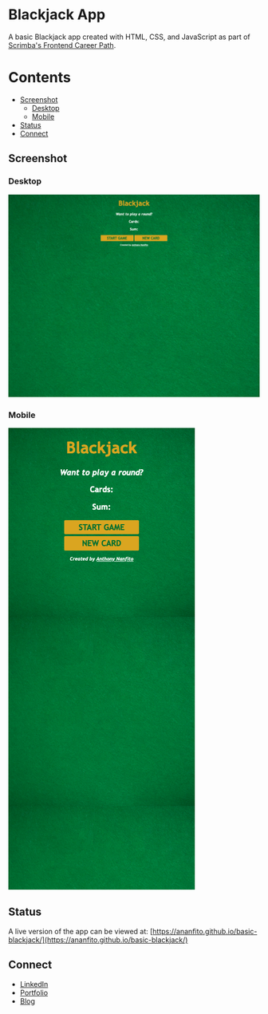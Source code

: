 # Blackjack App

A basic Blackjack app created with HTML, CSS, and JavaScript as part of [Scrimba's Frontend Career Path](https://scrimba.com/learn/frontend).

# Contents
- [Screenshot](#screenshot)
  - [Desktop](#desktop)
  - [Mobile](#mobile)
- [Status](#status)
- [Connect](#connect)

## Screenshot

### Desktop 

![screenshot of desktop version](screenshot_desktop.png)

### Mobile

![screenshot of mobile version](screenshot_mobile.png)

## Status

A live version of the app can be viewed at: [https://ananfito.github.io/basic-blackjack/](https://ananfito.github.io/basic-blackjack/)

## Connect

- [LinkedIn](https://linkedin.com/in/anthonynanfito)
- [Portfolio](https://ananfito.github.io)
- [Blog](https://ananfito.hashnode.dev)

